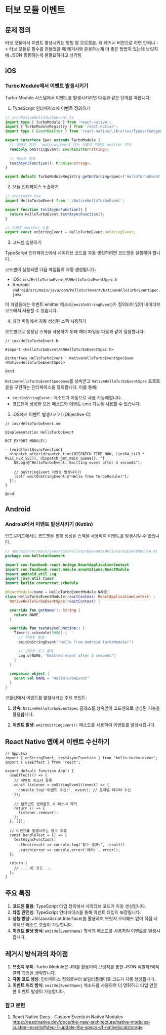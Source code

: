 # 터보 모듈 이벤트

## 문제 정의

터보 모듈에서 이벤트 발생시키는 방법  잘 모르겠음.
왜 레거시 버전으로 하면 안되냐 -> 터보 모듈로 함수를 만들었을 때 레거시와 혼용하는게 더 좋은 방법이 있는데 브릿지에 JSON 핑퐁하는게 불필요하다고 생각됨

## iOS

### Turbo Module에서 이벤트 발생시키기

Turbo Module 시스템에서 이벤트를 발생시키려면 다음과 같은 단계를 따릅니다:

1. TypeScript 인터페이스에 이벤트 정의하기

```typescript
// src/NativeHelloTurboEvent.ts
import type { TurboModule } from 'react-native';
import { TurboModuleRegistry } from 'react-native';
import type { EventEmitter } from 'react-native/Libraries/Types/CodegenTypes';

export interface Spec extends TurboModule {
  // 이벤트 정의: `onStringEvent`라는 이름의 이벤트 emitter 정의
  readonly onStringEvent: EventEmitter<string>;
  
  // 메소드 정의
  testAsyncFunction(): Promise<string>;
}

export default TurboModuleRegistry.getEnforcing<Spec>('HelloTurboEvent');
```

2. 모듈 인터페이스 노출하기

```typescript
// src/index.tsx
import HelloTurboEvent from './NativeHelloTurboEvent';

export function testAsyncFunction() {
  return HelloTurboEvent.testAsyncFunction();
}

// 이벤트 emitter 노출
export const onStringEvent = HelloTurboEvent.onStringEvent;
```

3. 코드젠 실행하기

TypeScript 인터페이스에서 네이티브 코드를 자동 생성하려면 코드젠을 실행해야 합니다.


코드젠이 실행되면 다음 파일들이 자동 생성됩니다:
- iOS: `ios/HelloTurboEvent/RNHelloTurboEventSpec.h`
- Android: `android/src/main/java/com/helloturbovent/NativeHelloTurboEventSpec.java`

이 파일들에는 이벤트 emitter 메소드(`emitOnStringEvent`)가 정의되어 있어 네이티브 코드에서 사용할 수 있습니다.

4. 헤더 파일에서 자동 생성된 스펙 사용하기

코드젠으로 생성된 스펙을 사용하기 위해 헤더 파일을 다음과 같이 설정합니다:

```objc
// ios/HelloTurboEvent.h

#import <HelloTurboEvent/RNHelloTurboEventSpec.h>

@interface HelloTurboEvent : NativeHelloTurboEventSpecBase <NativeHelloTurboEventSpec>

@end
```

`NativeHelloTurboEventSpecBase`를 상속받고 `NativeHelloTurboEventSpec` 프로토콜을 구현하는 인터페이스를 정의합니다. 이를 통해:

- `emitOnStringEvent:` 메소드가 자동으로 사용 가능해집니다.
- 코드젠이 생성한 모든 메소드와 이벤트 emit 기능을 사용할 수 있습니다.

5. iOS에서 이벤트 발생시키기 (Objective-C)

```objc
// ios/HelloTurboEvent.mm

@implementation HelloTurboEvent

RCT_EXPORT_MODULE()

- (void)testAsyncFunction{
  dispatch_after(dispatch_time(DISPATCH_TIME_NOW, (int64_t)(3 * NSEC_PER_SEC)), dispatch_get_main_queue(), ^{
    NSLog(@"HelloTurboEvent: Emitting event after 3 seconds");
    
    // onStringEvent 이벤트 발생시키기
    [self emitOnStringEvent:@"Hello from TurboModule!"];
  });
}

@end
```

## Android

### Android에서 이벤트 발생시키기 (Kotlin)

안드로이드에서도 코드젠을 통해 생성된 스펙을 사용하여 이벤트를 발생시킬 수 있습니다.

```kotlin
// android/src/main/java/com/helloturboevent/HelloTurboEventModule.kt
package com.helloturboevent

import com.facebook.react.bridge.ReactApplicationContext
import com.facebook.react.module.annotations.ReactModule
import android.util.Log
import java.util.Timer
import kotlin.concurrent.schedule

@ReactModule(name = HelloTurboEventModule.NAME)
class HelloTurboEventModule(reactContext: ReactApplicationContext) :
  NativeHelloTurboEventSpec(reactContext) {

  override fun getName(): String {
    return NAME
  }

  override fun testAsyncFunction() {
    Timer().schedule(3000) {
      // 이벤트 발생
      emitOnStringEvent("Hello from Android TurboModule!")

      // 간단한 로그 출력
      Log.d(NAME, "Emitted event after 3 seconds")
    }
  }

  companion object {
    const val NAME = "HelloTurboEvent"
  }
}
```

코틀린에서 이벤트를 발생시키는 주요 포인트:

1. **상속**: `NativeHelloTurboEventSpec` 클래스를 상속받아 코드젠으로 생성된 기능을 활용합니다.

2. **이벤트 발생**: `emitOnStringEvent()` 메소드를 사용하여 이벤트를 발생시킵니다.

## React Native 앱에서 이벤트 수신하기

```tsx
// App.tsx
import { onStringEvent, testAsyncFunction } from 'hello-turbo-event';
import { useEffect } from 'react';

export default function App() {
  useEffect(() => {
    // 이벤트 리스너 등록
    const listener = onStringEvent((event) => {
      console.log('이벤트 수신:', event); // 문자열 데이터 수신
    });

    // 컴포넌트 언마운트 시 리스너 제거
    return () => {
      listener.remove();
    };
  }, []);
  
  // 이벤트를 발생시키는 함수 호출
  const handleTest = () => {
    testAsyncFunction()
      .then(result => console.log('함수 결과:', result))
      .catch(error => console.error('에러:', error));
  };

  return (
    // ... UI 코드 ...
  );
}
```

## 주요 특징

1. **코드젠 활용**: TypeScript 타입 정의에서 네이티브 코드가 자동 생성됩니다.
2. **타입 안전성**: TypeScript 인터페이스를 통해 이벤트 타입이 보장됩니다.
3. **성능 향상**: JSI(JavaScript Interface)를 활용하여 브릿지 오버헤드 없이 직접 네이티브 메소드 호출이 가능합니다.
4. **이벤트 발생 방식**: `emitOn{EventName}` 형식의 메소드를 사용하여 이벤트를 발생시킵니다.

## 레거시 방식과의 차이점

1. **브릿지 우회**: Turbo Module은 JSI를 활용하여 브릿지를 통한 JSON 직렬화/역직렬화 과정을 생략합니다.
2. **자동 코드 생성**: 인터페이스 정의로부터 보일러플레이트 코드가 자동 생성됩니다.
3. **이벤트 처리 방식**: `emitOn{EventName}` 메소드를 사용하여 더 명확하고 타입 안전한 이벤트 발생이 가능합니다.

### 참고 문헌

1. React Native Docs - Custom Events in Native Modules  
   https://reactnative.dev/docs/the-new-architecture/native-modules-custom-events#step-1-update-the-specs-of-nativelocalstorage
